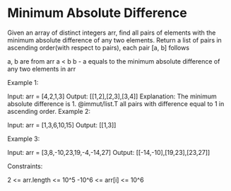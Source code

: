 # Minimum Absolute Difference

Given an array of distinct integers arr, find all pairs of elements with the minimum absolute difference of any two elements.
Return a list of pairs in ascending order(with respect to pairs), each pair [a, b] follows

a, b are from arr
a < b
b - a equals to the minimum absolute difference of any two elements in arr

Example 1:

Input: arr = [4,2,1,3]
Output: [[1,2],[2,3],[3,4]]
Explanation: The minimum absolute difference is 1. @immut/list.T all pairs with difference equal to 1 in ascending order.
Example 2:

Input: arr = [1,3,6,10,15]
Output: [[1,3]]

Example 3:

Input: arr = [3,8,-10,23,19,-4,-14,27]
Output: [[-14,-10],[19,23],[23,27]]

Constraints:

2 <= arr.length <= 10^5
-10^6 <= arr[i] <= 10^6

